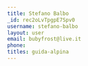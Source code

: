 ```yaml
---
title: Stefano Balbo
_id: rec2oLvTpgpE7Spv0
username: stefano-balbo
layout: user
email: bubyfrost@live.it
phone: 
titles: guida-alpina
---
```



